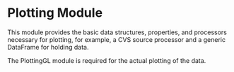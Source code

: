 # Plotting Module

This module provides the basic data structures, properties, and processors necessary for plotting, for example, a CVS source processor and a generic DataFrame for holding data.

The PlottingGL module is required for the actual plotting of the data.
